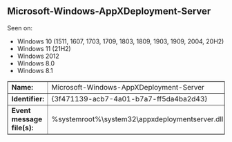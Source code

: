## Microsoft-Windows-AppXDeployment-Server

Seen on:
* Windows 10 (1511, 1607, 1703, 1709, 1803, 1809, 1903, 1909, 2004, 20H2)
* Windows 11 (21H2)
* Windows 2012
* Windows 8.0
* Windows 8.1

<table border="1" class="docutils">
  <tbody>
    <tr>
      <td><b>Name:</b></td>
      <td>Microsoft-Windows-AppXDeployment-Server</td>
    </tr>
    <tr>
      <td><b>Identifier:</b></td>
      <td>{3f471139-acb7-4a01-b7a7-ff5da4ba2d43}</td>
    </tr>
    <tr>
      <td><b>Event message file(s):</b></td>
      <td>%systemroot%\system32\appxdeploymentserver.dll</td>
    </tr>
  </tbody>
</table>

&nbsp;

